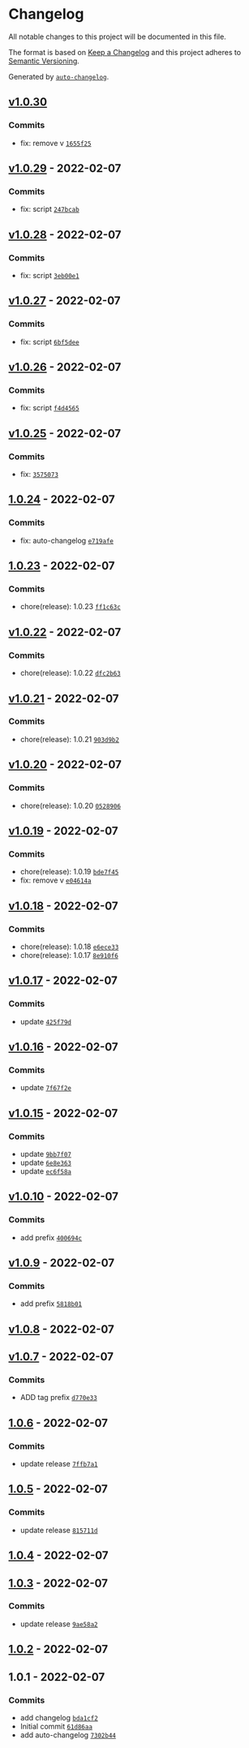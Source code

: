 # Changelog

All notable changes to this project will be documented in this file.

The format is based on [Keep a Changelog](https://keepachangelog.com/en/1.0.0/)
and this project adheres to [Semantic Versioning](https://semver.org/spec/v2.0.0.html).

Generated by [`auto-changelog`](https://github.com/CookPete/auto-changelog).

## [v1.0.30](https://github.com/marcelkordek/changelog/compare/v1.0.29...v1.0.30)

### Commits

- fix: remove v [`1655f25`](https://github.com/marcelkordek/changelog/commit/1655f2567bed223cfae7160bb7d8f7ee774581fe)

## [v1.0.29](https://github.com/marcelkordek/changelog/compare/v1.0.28...v1.0.29) - 2022-02-07

### Commits

- fix: script [`247bcab`](https://github.com/marcelkordek/changelog/commit/247bcab9a77556d934ebd4f87b77f9ffdf62ca73)

## [v1.0.28](https://github.com/marcelkordek/changelog/compare/v1.0.27...v1.0.28) - 2022-02-07

### Commits

- fix: script [`3eb00e1`](https://github.com/marcelkordek/changelog/commit/3eb00e13cb60d902a91615ab2234fed90e4c505b)

## [v1.0.27](https://github.com/marcelkordek/changelog/compare/v1.0.26...v1.0.27) - 2022-02-07

### Commits

- fix: script [`6bf5dee`](https://github.com/marcelkordek/changelog/commit/6bf5dee3b6917c07b929f5c3dd18b28aadc2156e)

## [v1.0.26](https://github.com/marcelkordek/changelog/compare/v1.0.25...v1.0.26) - 2022-02-07

### Commits

- fix: script [`f4d4565`](https://github.com/marcelkordek/changelog/commit/f4d4565b11bc0f95be915a4f9c23a25402702167)

## [v1.0.25](https://github.com/marcelkordek/changelog/compare/1.0.24...v1.0.25) - 2022-02-07

### Commits

- fix: [`3575073`](https://github.com/marcelkordek/changelog/commit/3575073691f457973c11b74a8a56ade639c228ea)

## [1.0.24](https://github.com/marcelkordek/changelog/compare/1.0.23...1.0.24) - 2022-02-07

### Commits

- fix: auto-changelog [`e719afe`](https://github.com/marcelkordek/changelog/commit/e719afe20bdf0236e6da2585123aabafdad67cdd)

## [1.0.23](https://github.com/marcelkordek/changelog/compare/v1.0.22...1.0.23) - 2022-02-07

### Commits

- chore(release): 1.0.23 [`ff1c63c`](https://github.com/marcelkordek/changelog/commit/ff1c63cb0b16b0c2a2322af102f8c77563883bf7)

## [v1.0.22](https://github.com/marcelkordek/changelog/compare/v1.0.21...v1.0.22) - 2022-02-07

### Commits

- chore(release): 1.0.22 [`dfc2b63`](https://github.com/marcelkordek/changelog/commit/dfc2b63a03251fa8f5cef0c16762d95883496b09)

## [v1.0.21](https://github.com/marcelkordek/changelog/compare/v1.0.20...v1.0.21) - 2022-02-07

### Commits

- chore(release): 1.0.21 [`903d9b2`](https://github.com/marcelkordek/changelog/commit/903d9b268547f926344e90ca2a1b615dc502c4d0)

## [v1.0.20](https://github.com/marcelkordek/changelog/compare/v1.0.19...v1.0.20) - 2022-02-07

### Commits

- chore(release): 1.0.20 [`0528906`](https://github.com/marcelkordek/changelog/commit/05289069c0b5183c25f0817f31945c192b00ede1)

## [v1.0.19](https://github.com/marcelkordek/changelog/compare/v1.0.18...v1.0.19) - 2022-02-07

### Commits

- chore(release): 1.0.19 [`bde7f45`](https://github.com/marcelkordek/changelog/commit/bde7f453cbefcd2feacd8023a7a7ca56a770fe4d)
- fix: remove v [`e04614a`](https://github.com/marcelkordek/changelog/commit/e04614a53f1236bca5173e2554b5e66b86dd2713)

## [v1.0.18](https://github.com/marcelkordek/changelog/compare/v1.0.17...v1.0.18) - 2022-02-07

### Commits

- chore(release): 1.0.18 [`e6ece33`](https://github.com/marcelkordek/changelog/commit/e6ece33796b7894141a97154faa82b50d9057357)
- chore(release): 1.0.17 [`8e910f6`](https://github.com/marcelkordek/changelog/commit/8e910f6691733b9b8c386bddd4608c85bfb40cca)

## [v1.0.17](https://github.com/marcelkordek/changelog/compare/v1.0.16...v1.0.17) - 2022-02-07

### Commits

- update [`425f79d`](https://github.com/marcelkordek/changelog/commit/425f79d4e171f09564706cc4d7b347db32e16fae)

## [v1.0.16](https://github.com/marcelkordek/changelog/compare/v1.0.15...v1.0.16) - 2022-02-07

### Commits

- update [`7f67f2e`](https://github.com/marcelkordek/changelog/commit/7f67f2e81c9fb6af9af54835e5e6e8ca787e398b)

## [v1.0.15](https://github.com/marcelkordek/changelog/compare/v1.0.10...v1.0.15) - 2022-02-07

### Commits

- update [`9bb7f07`](https://github.com/marcelkordek/changelog/commit/9bb7f07f5b0e0f6ac46888f77fb7d60ece972521)
- update [`6e8e363`](https://github.com/marcelkordek/changelog/commit/6e8e363b522b7504477fa3ef04e78de6fefbc503)
- update [`ec6f58a`](https://github.com/marcelkordek/changelog/commit/ec6f58acf87fd51eefe70784f801050edd9a6d13)

## [v1.0.10](https://github.com/marcelkordek/changelog/compare/v1.0.9...v1.0.10) - 2022-02-07

### Commits

- add prefix [`400694c`](https://github.com/marcelkordek/changelog/commit/400694ca598e3c4b9ea988b3b5895b94a303df7e)

## [v1.0.9](https://github.com/marcelkordek/changelog/compare/v1.0.8...v1.0.9) - 2022-02-07

### Commits

- add prefix [`5818b01`](https://github.com/marcelkordek/changelog/commit/5818b01bc1e9939352c98f08a53b7878a8b40de3)

## [v1.0.8](https://github.com/marcelkordek/changelog/compare/v1.0.7...v1.0.8) - 2022-02-07

## [v1.0.7](https://github.com/marcelkordek/changelog/compare/1.0.6...v1.0.7) - 2022-02-07

### Commits

- ADD tag prefix [`d770e33`](https://github.com/marcelkordek/changelog/commit/d770e332385c6852f93f37246c897a450360d384)

## [1.0.6](https://github.com/marcelkordek/changelog/compare/1.0.5...1.0.6) - 2022-02-07

### Commits

- update release [`7ffb7a1`](https://github.com/marcelkordek/changelog/commit/7ffb7a1de398d2761576d9096f2c3acb5c9592aa)

## [1.0.5](https://github.com/marcelkordek/changelog/compare/1.0.4...1.0.5) - 2022-02-07

### Commits

- update release [`815711d`](https://github.com/marcelkordek/changelog/commit/815711d8eb1386982674cb01263e63d02864e5f7)

## [1.0.4](https://github.com/marcelkordek/changelog/compare/1.0.3...1.0.4) - 2022-02-07

## [1.0.3](https://github.com/marcelkordek/changelog/compare/1.0.2...1.0.3) - 2022-02-07

### Commits

- update release [`9ae58a2`](https://github.com/marcelkordek/changelog/commit/9ae58a2e8a163600160d63f5d45c7e27946fff1d)

## [1.0.2](https://github.com/marcelkordek/changelog/compare/1.0.1...1.0.2) - 2022-02-07

## 1.0.1 - 2022-02-07

### Commits

- add changelog [`bda1cf2`](https://github.com/marcelkordek/changelog/commit/bda1cf2e3f9f03bc1cbc024554778fb4d9baac6a)
- Initial commit [`61d86aa`](https://github.com/marcelkordek/changelog/commit/61d86aa98842df76353339b1373353d8c1dec653)
- add auto-changelog [`7302b44`](https://github.com/marcelkordek/changelog/commit/7302b4428a25cd3024a73aaad57f4c2796f14a92)
